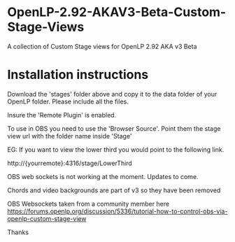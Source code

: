 # OpenLP-2.92-AKAV3-Beta-Custom-Stage-Views
A collection of Custom Stage views for OpenLP 2.92 AKA v3 Beta

# Installation instructions

Download the 'stages' folder above and copy it to the data folder of your OpenLP folder. Please include all the files.

Insure the 'Remote Plugin' is enabled. 

To use in OBS you need to use the 'Browser Source'. Point them the stage view url with the folder name inside 'Stage'

EG: If you want to view the lower third you would point to the following link.

  http://{yourremote}:4316/stage/LowerThird
  

OBS web sockets is not working at the moment. Updates to come.

Chords and video backgrounds are part of v3 so they have been removed


OBS Websockets taken from a community member here
https://forums.openlp.org/discussion/5336/tutorial-how-to-control-obs-via-openlp-custom-stage-view


Thanks
